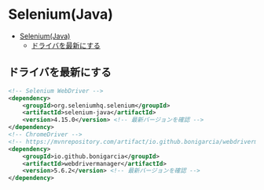 # Selenium(Java)

- [Selenium(Java)](#seleniumjava)
  - [ドライバを最新にする](#ドライバを最新にする)

## ドライバを最新にする

```xml
<!-- Selenium WebDriver -->
<dependency>
    <groupId>org.seleniumhq.selenium</groupId>
    <artifactId>selenium-java</artifactId>
    <version>4.15.0</version> <!-- 最新バージョンを確認 -->
</dependency>
<!-- ChromeDriver -->
<!-- https://mvnrepository.com/artifact/io.github.bonigarcia/webdrivermanager -->
<dependency>
    <groupId>io.github.bonigarcia</groupId>
    <artifactId>webdrivermanager</artifactId>
    <version>5.6.2</version> <!-- 最新バージョンを確認 -->
</dependency>
```